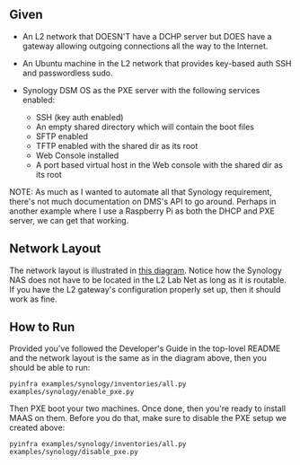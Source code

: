 Given
-----

* An L2 network that DOESN'T have a DCHP server but DOES have a gateway
  allowing outgoing connections all the way to the Internet.

* An Ubuntu machine in the L2 network that provides key-based auth SSH
  and passwordless sudo.

* Synology DSM OS as the PXE server with the following services enabled:
  * SSH (key auth enabled)
  * An empty shared directory which will contain the boot files
  * SFTP enabled
  * TFTP enabled with the shared dir as its root
  * Web Console installed
  * A port based virtual host in the Web console with the shared dir
    as its root

NOTE: As much as I wanted to automate all that Synology requirement, there's
      not much documentation on DMS's API to go around. Perhaps in another example
      where I use a Raspberry Pi as both the DHCP and PXE server, we can get
      that working.


Network Layout
--------------

The network layout is illustrated in [this diagram](https://docs.google.com/drawings/d/1QUKOCMXUo2vTudtBiqDe79aknTaEWyukA7ucoZuZ5tk/edit).
Notice how the Synology NAS does not have to be located in the L2 Lab Net as
long as it is routable. If you have the L2 gateway's configuration properly
set up, then it should work as fine.


How to Run
----------

Provided you've followed the Developer's Guide in the top-lovel README and
the network layout is the same as in the diagram above, then you should be
able to run:

```
pyinfra examples/synology/inventories/all.py examples/synology/enable_pxe.py
```

Then PXE boot your two machines. Once done, then you're ready to install
MAAS on them. Before you do that, make sure to disable the PXE setup we
created above:

```
pyinfra examples/synology/inventories/all.py examples/synology/disable_pxe.py
```
